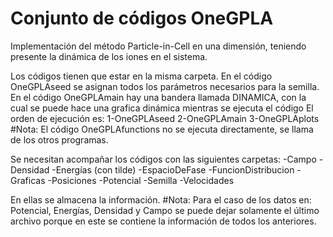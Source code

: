# Conjunto de códigos OneGPLA
Implementación del método Particle-in-Cell en una dimensión, teniendo presente la dinámica de los iones en el sistema.

Los códigos tienen que estar en la misma carpeta.
En el código OneGPLAseed se asignan todos los parámetros necesarios para la semilla.
En el código OneGPLAmain hay una bandera llamada DINAMICA, con la cual se puede hace 
una grafica dinámica mientras se ejecuta el código
El orden de ejecución es: 
1-OneGPLAseed
2-OneGPLAmain
3-OneGPLAplots
#Nota: El código OneGPLAfunctions no se ejecuta directamente, se llama de los otros programas.

Se necesitan acompañar los códigos con las siguientes carpetas:
-Campo
-Densidad
-Energías (con tilde)
-EspacioDeFase
-FuncionDistribucion
-Graficas
-Posiciones
-Potencial
-Semilla
-Velocidades

En ellas se almacena la información.
#Nota: Para el caso de los datos en:
Potencial, Energías, Densidad y Campo se puede dejar 
solamente el último archivo porque en este se contiene 
la información de todos los anteriores.
